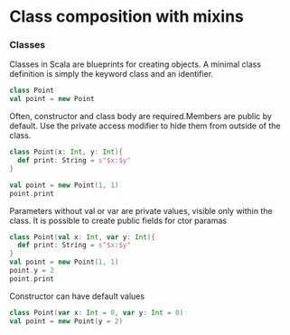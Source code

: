 # Class composition with mixins
### Classes
Classes in Scala are blueprints for creating objects. A minimal class definition is simply the keyword class and an identifier.
```scala
class Point
val point = new Point
```
Often, constructor and class body are required.Members are public by default. Use the private access modifier to hide them from outside of the class.
```scala
class Point(x: Int, y: Int){
  def print: String = s"$x:$y"
}

val point = new Point(1, 1)
point.print
```
Parameters without val or var are private values, visible only within the class. It is possible to create public fields for ctor paramas
```scala
class Point(val x: Int, var y: Int){
  def print: String = s"$x:$y"
}
val point = new Point(1, 1)
point.y = 2
point.print
```
Constructor can have default values
```scala
class Point(var x: Int = 0, var y: Int = 0)
val point = new Point(y = 2)
```
